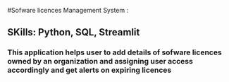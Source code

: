 #Sofware licences Management System :
## SKills: Python, SQL, Streamlit
### This application helps user to add details of sofware licences owned by an organization and assigning user access accordingly and get alerts on expiring licences
